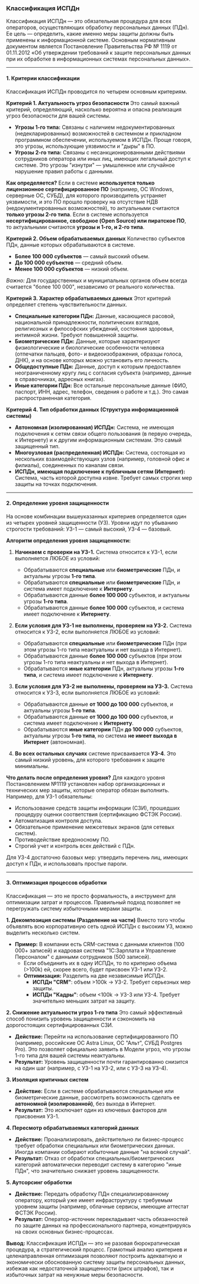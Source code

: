 

### **Классификация ИСПДн**

Классификация ИСПДн — это обязательная процедура для всех операторов, осуществляющих обработку персональных данных (ПДн). Ее цель — определить, какие именно меры защиты должны быть применены к информационной системе. Основным нормативным документом является Постановление Правительства РФ № 1119 от 01.11.2012 «Об утверждении требований к защите персональных данных при их обработке в информационных системах персональных данных».

---

#### **1. Критерии классификации**

Классификация ИСПДн проводится по четырем основным критериям.

**Критерий 1. Актуальность угроз безопасности**
Это самый важный критерий, определяющий, насколько вероятна и опасна реализация угроз безопасности для вашей системы.
*   **Угрозы 1-го типа:** Связаны с наличием недокументированных (недекларированных) возможностей в системном и прикладном программном обеспечении, используемом в ИСПДн. Проще говоря, это угрозы, использующие уязвимости и "дыры" в ПО.
*   **Угрозы 2-го типа:** Связаны с несанкционированными действиями сотрудников оператора или иных лиц, имеющих легальный доступ к системе. Это угрозы "изнутри" — умышленное или случайное нарушение правил работы с данными.

**Как определяется?**
Если в системе **используется только лицензионное сертифицированное ПО** (например, ОС Windows, серверные ОС, СУБД), для которого производитель устраняет уязвимости, и это ПО прошло проверку на отсутствие НДВ (недокументированных возможностей), то актуальными считаются **только угрозы 2-го типа**.
Если в системе используется **несертифицированное, свободное (Open Source) или пиратское ПО**, то актуальными считаются **угрозы и 1-го, и 2-го типа**.

**Критерий 2. Объем обрабатываемых данных**
Количество субъектов ПДн, данные которых обрабатываются в системе.
*   **Более 100 000 субъектов** — самый высокий объем.
*   **До 100 000 субъектов** — средний объем.
*   **Менее 100 000 субъектов** — низкий объем.

*Важно:* Для государственных и муниципальных органов объем всегда считается "более 100 000", независимо от реального количества.

**Критерий 3. Характер обрабатываемых данных**
Этот критерий определяет степень чувствительности данных.
*   **Специальные категории ПДн:** Данные, касающиеся расовой, национальной принадлежности, политических взглядов, религиозных и философских убеждений, состояния здоровья, интимной жизни. Требуют повышенной защиты.
*   **Биометрические ПДн:** Данные, которые характеризуют физиологические и биологические особенности человека (отпечатки пальцев, фото- и видеоизображения, образцы голоса, ДНК), и на основе которых можно установить его личность.
*   **Общедоступные ПДн:** Данные, доступ к которым предоставлен неограниченному кругу лиц с согласия субъекта (например, данные в справочниках, адресных книгах).
*   **Иные категории ПДн:** Все остальные персональные данные (ФИО, паспорт, ИНН, адрес, телефон, сведения о работе и т.д.). Это самая распространенная категория.

**Критерий 4. Тип обработки данных (Структура информационной системы)**
*   **Автономная (изолированная) ИСПДн:** Система, не имеющая подключения к сетям связи общего пользования (в первую очередь, к Интернету) и к другим информационным системам. Это самый защищенный тип.
*   **Многоузловая (распределенная) ИСПДн:** Система, состоящая из нескольких взаимодействующих узлов (например, головной офис и филиалы), соединенных по каналам связи.
*   **ИСПДн, имеющая подключение к публичным сетям (Интернет):** Система, часть которой доступна извне. Требует самых строгих мер защиты на точках подключения.

---

#### **2. Определение уровня защищенности**

На основе комбинации вышеуказанных критериев определяется один из четырех уровней защищенности (УЗ). Уровни идут по убыванию строгости требований: УЗ-1 — самый высокий, УЗ-4 — базовый.

**Алгоритм определения уровня защищенности:**

1.  **Начинаем с проверки на УЗ-1.** Система относится к УЗ-1, если выполняется ЛЮБОЕ из условий:
    *   Обрабатываются **специальные** или **биометрические** ПДн, и актуальны угрозы **1-го типа**.
    *   Обрабатываются **специальные** или **биометрические** ПДн, и система имеет подключение к **Интернету**.
    *   Обрабатываются данные **более 100 000** субъектов, и актуальны угрозы **1-го типа**.
    *   Обрабатываются данные **более 100 000** субъектов, и система имеет подключение к **Интернету**.

2.  **Если условия для УЗ-1 не выполнены, проверяем на УЗ-2.** Система относится к УЗ-2, если выполняется ЛЮБОЕ из условий:
    *   Обрабатываются **специальные** или **биометрические** ПДн (при этом угрозы 1-го типа неактуальны и нет выхода в Интернет).
    *   Обрабатываются данные **более 100 000** субъектов (при этом угрозы 1-го типа неактуальны и нет выхода в Интернет).
    *   Обрабатываются **иные категории** ПДн, актуальны угрозы **1-го типа**, и система имеет подключение к **Интернету**.

3.  **Если условия для УЗ-2 не выполнены, проверяем на УЗ-3.** Система относится к УЗ-3, если выполняется ЛЮБОЕ из условий:
    *   Обрабатываются данные **от 1000 до 100 000** субъектов, и актуальны угрозы **1-го типа**.
    *   Обрабатываются данные **от 1000 до 100 000** субъектов, и система имеет подключение к **Интернету**.
    *   Обрабатываются **иные категории** ПДн **до 100 000** субъектов, актуальны угрозы **1-го типа**, но система **не имеет выхода в Интернет** (автономная).

4.  **Во всех остальных случаях** системе присваивается **УЗ-4**. Это самый низкий уровень, для которого требования к защите минимальны.

**Что делать после определения уровня?**
Для каждого уровня Постановлением №1119 установлен набор организационных и технических мер защиты, которые оператор обязан выполнить. Например, для УЗ-1 обязательны:
*   Использование средств защиты информации (СЗИ), прошедших процедуру оценки соответствия (сертификацию ФСТЭК России).
*   Автоматизация контроля доступа.
*   Обязательное применение межсетевых экранов (для сетевых систем).
*   Противодействие вредоносному ПО.
*   Строгий учет и контроль всех действий с ПДн.

Для УЗ-4 достаточно базовых мер: утвердить перечень лиц, имеющих доступ к ПДн, и использовать простые пароли.

---

#### **3. Оптимизация процессов обработки**

Классификация — это не просто формальность, а инструмент для оптимизации затрат и процессов. Правильный подход позволяет не перегружать систему избыточными мерами защиты.

**1. Декомпозиция системы (Разделение на части)**
Вместо того чтобы объявлять всю корпоративную сеть одной ИСПДн с высоким УЗ, можно выделить несколько систем.
*   **Пример:** В компании есть CRM-система с данными клиентов (100 000+ записей) и кадровая система "1С:Зарплата и Управление Персоналом" с данными сотрудников (500 записей).
    *   Если объединить их в одну ИСПДн, то по критерию объема (>100k) ей, скорее всего, будет присвоен УЗ-1 или УЗ-2.
    *   **Оптимизация:** Разделить на две независимые ИСПДн.
        *   **ИСПДн "CRM"**: объем >100k -> УЗ-2. Требует серьезных мер защиты.
        *   **ИСПДн "Кадры"**: объем <100k -> УЗ-3 или УЗ-4. Требует значительно меньших затрат на защиту.

**2. Снижение актуальности угроз 1-го типа**
Это самый эффективный способ понизить уровень защищенности и сэкономить на дорогостоящих сертифицированных СЗИ.
*   **Действие:** Перейти на использование сертифицированного ПО (например, российские ОС Astra Linux, ОС "Альт", СУБД Postgres Pro). Это позволяет официально заявить в Модели угроз, что угрозы 1-го типа для вашей системы неактуальны.
*   **Результат:** Уровень защищенности почти гарантированно снизится на один шаг (например, с УЗ-1 на УЗ-2, или с УЗ-3 на УЗ-4).

**3. Изоляция критичных систем**
*   **Действие:** Если в системе обрабатываются специальные или биометрические данные, рассмотреть возможность сделать ее **автономной (изолированной)**, без выхода в Интернет.
*   **Результат:** Это исключает один из ключевых факторов для присвоения УЗ-1.

**4. Пересмотр обрабатываемых категорий данных**
*   **Действие:** Проанализировать, действительно ли бизнес-процесс требует обработки специальных или биометрических данных. Иногда компании собирают избыточные данные "на всякий случай".
*   **Результат:** Отказ от обработки специальных/биометрических категорий автоматически переводит систему в категорию "иные ПДн", что значительно снижает уровень защищенности.

**5. Аутсорсинг обработки**
*   **Действие:** Передать обработку ПДн специализированному оператору, который уже имеет инфраструктуру с требуемым уровнем защиты (например, облачные сервисы, имеющие аттестат ФСТЭК России).
*   **Результат:** Оператор-источник перекладывает часть обязанностей по защите данных на профессионального партнера, концентрируясь на своих основных бизнес-процессах.

**Вывод:**
Классификация ИСПДн — это не разовая бюрократическая процедура, а стратегический процесс. Грамотный анализ критериев и целенаправленная оптимизация позволяют построить адекватную и экономически обоснованную систему защиты персональных данных, избежав как недостаточной защищенности (риск штрафов), так и избыточных затрат на ненужные меры безопасности.